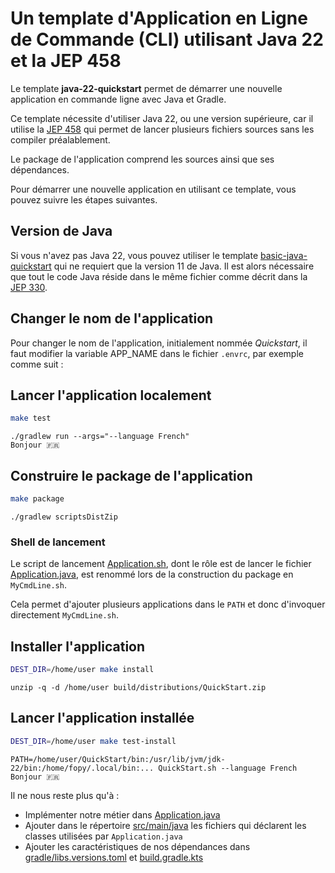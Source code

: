 # Un template d'Application en Ligne de Commande (CLI) utilisant Java 22 et la JEP 458

Le template **java-22-quickstart** permet de démarrer une nouvelle application en commande ligne avec Java et Gradle.

Ce template nécessite d'utiliser Java 22, ou une version supérieure, car il utilise la [JEP 458](https://openjdk.org/jeps/458) 
qui permet de lancer plusieurs fichiers sources sans les compiler préalablement.

Le package de l'application comprend les sources ainsi que ses dépendances.

Pour démarrer une nouvelle application en utilisant ce template, vous pouvez suivre les étapes suivantes.

## Version de Java

Si vous n'avez pas Java 22, vous pouvez utiliser le template [basic-java-quickstart](https://github.com/java-cli-apps/basic-java-quickstart)
qui ne requiert que la version 11 de Java. Il est alors nécessaire que tout le code Java réside dans le même fichier
comme décrit dans la [JEP 330](https://openjdk.org/jeps/330).

## Changer le nom de l'application

Pour changer le nom de l'application, initialement nommée _Quickstart_, il faut modifier la variable APP_NAME dans
le fichier `.envrc`, par exemple comme suit :

## Lancer l'application localement

```bash
make test
```

```console
./gradlew run --args="--language French"
Bonjour 🇫🇷
```

## Construire le package de l'application

```bash
make package
```

```console
./gradlew scriptsDistZip
```

### Shell de lancement

Le script de lancement [Application.sh](bin/Application.sh), dont le rôle est de lancer le fichier
[Application.java](src/Application.java), est renommé lors de la construction du package en `MyCmdLine.sh`.

Cela permet d'ajouter plusieurs applications dans le `PATH` et donc d'invoquer directement `MyCmdLine.sh`.

## Installer l'application

```bash
DEST_DIR=/home/user make install
```

```console
unzip -q -d /home/user build/distributions/QuickStart.zip
```

## Lancer l'application installée

```bash
DEST_DIR=/home/user make test-install
```

```console
PATH=/home/user/QuickStart/bin:/usr/lib/jvm/jdk-22/bin:/home/fopy/.local/bin:... QuickStart.sh --language French
Bonjour 🇫🇷
```

Il ne nous reste plus qu'à :

- Implémenter notre métier dans [Application.java](src/main/java/Application.java)
- Ajouter dans le répertoire [src/main/java](src/main/java) les fichiers qui déclarent les classes utilisées par `Application.java`
- Ajouter les caractéristiques de nos dépendances dans [gradle/libs.versions.toml](gradle/libs.versions.toml) et [build.gradle.kts](build.gradle.kts)
